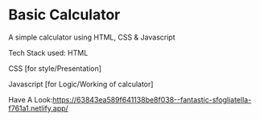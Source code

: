 # Basic Calculator

A simple calculator using HTML, CSS & Javascript

Tech Stack used:
HTML

CSS [for style/Presentation]

Javascript [for Logic/Working of calculator]

Have A Look:https://63843ea589f641138be8f038--fantastic-sfogliatella-f761a1.netlify.app/
